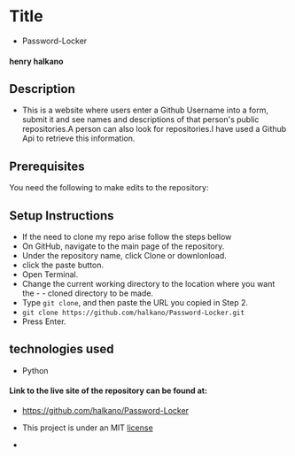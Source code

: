 
# Title

- Password-Locker

#### henry halkano

## Description
- This is a website where users enter a Github Username into a form, submit it and see names and descriptions of that person's public repositories.A person can also look for repositories.I have used a Github Api to retrieve this information.

## Prerequisites
  You need the following to make edits to the repository:



## Setup Instructions
- If the need to clone my repo arise follow the steps bellow
- On GitHub, navigate to the main page of the repository.
- Under the repository name, click Clone or downlonload.
- click the paste button.
- Open Terminal.
- Change the current working directory to the location where you want the - - cloned directory to be made.
- Type `git clone`, and then paste the URL you copied in Step 2.
- `git clone https://github.com/halkano/Password-Locker.git`
- Press Enter.



## technologies used
- Python



#### Link to the live site of the repository can be found at:
 - https://github.com/halkano/Password-Locker


- This project is under an MIT [license](LICENSE)


-
